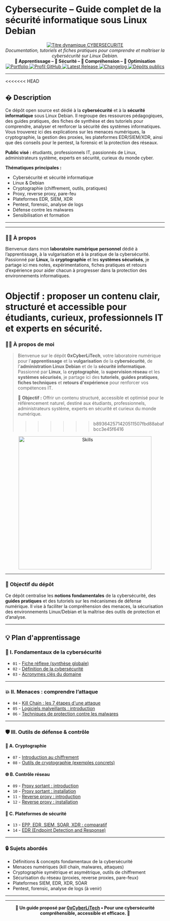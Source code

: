 
<!--
Mots-clés SEO : cybersécurité, sécurité informatique, Linux, Debian, cryptographie, proxy, EDR, SIEM, XDR, pentest, forensic, malwares, réseau, pare-feu, guide, tutoriel, protection, analyse, défense, cyberattaque, sensibilisation, outils, formation, documentation, open source
-->

# Cybersecurite – Guide complet de la sécurité informatique sous Linux Debian

<div align="center">
  <a href="https://github.com/0xCyberLiTech">
    <img src="https://readme-typing-svg.herokuapp.com?font=JetBrains+Mono&size=50&duration=6000&pause=1000000000&color=FF0048&center=true&vCenter=true&width=1100&lines=%3ECYBERSECURITE_" alt="Titre dynamique CYBERSECURITE" />
  </a>
  <br>
  <em>Documentation, tutoriels et fiches pratiques pour comprendre et maîtriser la cybersécurité sur Linux Debian.</em><br>
  <b>📘 Apprentissage – 🔐 Sécurité – 🧠 Compréhension – 🚀 Optimisation</b>
  <br>
  <a href="https://0xcyberlitech.github.io/">
    <img src="https://img.shields.io/badge/Portfolio-0xCyberLiTech-181717?logo=github&style=flat-square" alt="Portfolio" />
  </a>
  <a href="https://github.com/0xCyberLiTech">
    <img src="https://img.shields.io/badge/Profil-GitHub-181717?logo=github&style=flat-square" alt="Profil GitHub" />
  </a>
  <a href="https://github.com/0xCyberLiTech/Cybersecurite/releases/latest">
    <img src="https://img.shields.io/github/v/release/0xCyberLiTech/Cybersecurite?label=version" alt="Latest Release" />
  </a>
  <a href="https://github.com/0xCyberLiTech/Cybersecurite/blob/main/CHANGELOG.md">
    <img src="https://img.shields.io/badge/📄%20CHANGELOG-Cybersecurite-blue" alt="Changelog" />
  </a>
  <a href="https://github.com/0xCyberLiTech?tab=repositories">
    <img src="https://img.shields.io/badge/Dépôts-publics-blue?style=flat-square" alt="Dépôts publics" />
  </a>
</div>

---

<<<<<<< HEAD
## � Description

Ce dépôt open source est dédié à la **cybersécurité** et à la **sécurité informatique** sous Linux Debian. Il regroupe des ressources pédagogiques, des guides pratiques, des fiches de synthèse et des tutoriels pour comprendre, analyser et renforcer la sécurité des systèmes informatiques. Vous trouverez ici des explications sur les menaces numériques, la cryptographie, la gestion des proxies, les plateformes EDR/SIEM/XDR, ainsi que des conseils pour le pentest, la forensic et la protection des réseaux.

**Public visé :** étudiants, professionnels IT, passionnés de Linux, administrateurs système, experts en sécurité, curieux du monde cyber.

**Thématiques principales :**
- Cybersécurité et sécurité informatique
- Linux & Debian
- Cryptographie (chiffrement, outils, pratiques)
- Proxy, reverse proxy, pare-feu
- Plateformes EDR, SIEM, XDR
- Pentest, forensic, analyse de logs
- Défense contre les malwares
- Sensibilisation et formation

---

---


### 👨‍💻 À propos

Bienvenue dans mon **laboratoire numérique personnel** dédié à l’apprentissage, à la vulgarisation et à la pratique de la cybersécurité. Passionné par **Linux**, la **cryptographie** et les **systèmes sécurisés**, je partage ici mes notes, expérimentations, fiches pratiques et retours d’expérience pour aider chacun à progresser dans la protection des environnements informatiques.

Objectif : proposer un contenu clair, structuré et accessible pour étudiants, curieux, professionnels IT et experts en sécurité.
=======
### 👨‍💻 **À propos de moi**

> Bienvenue sur le dépôt <strong>0xCyberLiTech</strong>, votre laboratoire numérique pour l'<strong>apprentissage</strong> et la <strong>vulgarisation</strong> de la <strong>cybersécurité</strong>, de l'<strong>administration Linux Debian</strong> et de la <strong>sécurité informatique</strong>.
> Passionné par <strong>Linux</strong>, la <strong>cryptographie</strong>, la <strong>supervision réseau</strong> et les <strong>systèmes sécurisés</strong>, je partage ici des <strong>tutoriels</strong>, <strong>guides pratiques</strong>, <strong>fiches techniques</strong> et <strong>retours d'expérience</strong> pour renforcer vos compétences IT.
>
> 🎯 <strong>Objectif :</strong> Offrir un contenu structuré, accessible et optimisé pour le référencement naturel, destiné aux étudiants, professionnels, administrateurs système, experts en sécurité et curieux du monde numérique.
>>>>>>> b893642571420511507fbd88abafbcc3e45f6416

<p align="center">
  <a href="https://github.com/0xCyberLiTech" target="_blank" rel="noopener">
    <img src="https://skillicons.dev/icons?i=linux,debian,bash,docker,nginx,git,vim,python,markdown" alt="Skills" width="420">
  </a>
</p>

---


### 🎯 Objectif du dépôt

Ce dépôt centralise les **notions fondamentales** de la cybersécurité, des **guides pratiques** et des tutoriels sur les mécanismes de défense numérique. Il vise à faciliter la compréhension des menaces, la sécurisation des environnements Linux/Debian et la maîtrise des outils de protection et d’analyse.

---


## 💡 Plan d'apprentissage

### 🧠 I. Fondamentaux de la cybersécurité

- `01` - [Fiche réflexe (synthèse globale)](CYBERSECURITE-01-FICHE-REFLEX.md)
- `02` - [Définition de la cybersécurité](CYBERSECURITE-02-definition.md)
- `03` - [Acronymes clés du domaine](CYBERSECURITE-03-ACRONYMES.md)

---

### 💥 II. Menaces : comprendre l’attaque

- `04` - [Kill Chain : les 7 étapes d'une attaque](CYBERSECURITE-04-KILL-CHAIN.md)
- `05` - [Logiciels malveillants : introduction](CYBERSECURITE-05-LOGICIELS-MALVEILLANTS-introduction.md)
- `06` - [Techniques de protection contre les malwares](CYBERSECURITE-06-LOGICIELS-MALVEILLANTS-techniques_de_protection.md)

---

### 🛡️ III. Outils de défense & contrôle

#### 🔐 A. Cryptographie

- `07` - [Introduction au chiffrement](CYBERSECURITE-07-CRYPTOGRAPHIE-introduction.md)
- `08` - [Outils de cryptographie (exemples concrets)](CYBERSECURITE-08-CRYPTOGRAPHIE-OUTILS-Mise-en-pratique-avec-des-outils-concrets.md)

#### 🌐 B. Contrôle réseau

- `09` - [Proxy sortant : introduction](CYBERSECURITE-09-PROXY-INTRODUCTION-Le-rôle-du-proxy-sortant.md)
- `10` - [Proxy sortant : installation](CYBERSECURITE-10-PROXY-INSTALLATION-Mise-en-œuvre-pratique.md)
- `11` - [Reverse proxy : introduction](CYBERSECURITE-11-REVERSE-PROXY-INTRODUCTION-Le-rôle-du-proxy-entrant.md)
- `12` - [Reverse proxy : installation](CYBERSECURITE-12-REVERSE-PROXY-INSTALLATION-Mise-en-œuvre-pratique.md)

#### 🧩 C. Plateformes de sécurité

- `13` - [EPP, EDR, SIEM, SOAR, XDR : comparatif](CYBERSECURITE-13-EPP-EDR-SIEM-SOAR-et-XDR-comprendre-la-différence-entre-ces-acronymes.md)
- `14` - [EDR (Endpoint Detection and Response)](CYBERSECURITE-14-EDR.md)

---


### 🔒 Sujets abordés

- Définitions & concepts fondamentaux de la cybersécurité
- Menaces numériques (kill chain, malwares, attaques)
- Cryptographie symétrique et asymétrique, outils de chiffrement
- Sécurisation du réseau (proxies, reverse proxies, pare-feux)
- Plateformes SIEM, EDR, XDR, SOAR
- Pentest, forensic, analyse de logs (à venir)

---


---

<p align="center">
  <b>🔐 Un guide proposé par <a href="https://github.com/0xCyberLiTech">0xCyberLiTech</a> • Pour une cybersécurité compréhensible, accessible et efficace. 🔐</b>
</p>

